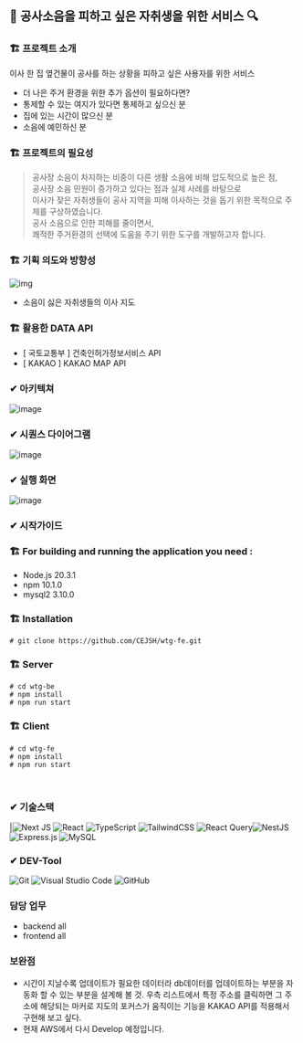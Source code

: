 ## 🎺 공사소음을 피하고 싶은 자취생을 위한 서비스 🔍 

### 🏗️ 프로젝트 소개
이사 한 집 옆건물이 공사를 하는 상황을 피하고 싶은 사용자를 위한 서비스
- 더 나은 주거 환경을 위한 추가 옵션이 필요하다면?
- 통제할 수 있는 여지가 있다면 통제하고 싶으신 분
- 집에 있는 시간이 많으신 분
- 소음에 예민하신 분


### 🏗️ 프로젝트의 필요성

> 공사장 소음이 차지하는 비중이 다른 생활 소음에 비해 압도적으로 높은 점,<br/> 공사장 소음 민원이 증가하고 있다는 점과 실제 사례를 바탕으로 <br/> 이사가 잦은 자취생들이 공사 지역을 피해 이사하는 것을 돕기 위한 목적으로 주제를 구상하였습니다.<br/> 공사 소음으로 인한 피해를 줄이면서, <br/>쾌적한 주거환경의 선택에 도움을 주기 위한 도구를 개발하고자 합니다.


### 🏗️ 기획 의도와 방향성

![img](https://github.com/CEJSH/WhereToGo_project/assets/95568006/4e6c77ba-3517-44b5-9c84-09990a756b82)

- 소음이 싫은 자취생들의 이사 지도


### 🏗️ 활용한 DATA API

- [ 국토교통부 ] 건축인허가정보서비스 API
- [ KAKAO ] KAKAO MAP API


###  ✔ 아키텍쳐

![image](https://github.com/LeeMyungdeok/Recipe-provided-project/assets/115915362/0d1e4082-b7d8-4a7a-9116-cf92d4c608e4)


###  ✔ 시퀀스 다이어그램

![image](https://github.com/CEJSH/WhereToGo_project/assets/95568006/53bd76dd-5e53-43ce-abee-c278e8d4dc3f)


###  ✔ 실행 화면

![image](https://github.com/CEJSH/WhereToGo_project/assets/95568006/ec08141e-9052-4fb9-9f27-5cca64cf0a19)


###  ✔ 시작가이드
### 🏗️ For building and running the application you need :
- Node.js 20.3.1
- npm 10.1.0
- mysql2 3.10.0


### 🏗️ Installation
```
# git clone https://github.com/CEJSH/wtg-fe.git
```
### 🏗️ Server
```
# cd wtg-be
# npm install
# npm run start
```

### 🏗️ Client
```
# cd wtg-fe
# npm install
# npm run start
```
<br/>

### ✔ 기술스택

|![Next JS](https://img.shields.io/badge/Next-black?style=for-the-badge&logo=next.js&logoColor=white) ![React](https://img.shields.io/badge/react-%2320232a.svg?style=for-the-badge&logo=react&logoColor=%2361DAFB) ![TypeScript](https://img.shields.io/badge/typescript-%23007ACC.svg?style=for-the-badge&logo=typescript&logoColor=white) ![TailwindCSS](https://img.shields.io/badge/tailwindcss-%2338B2AC.svg?style=for-the-badge&logo=tailwind-css&logoColor=white) ![React Query](https://img.shields.io/badge/-React%20Query-FF4154?style=for-the-badge&logo=react%20query&logoColor=white)![NestJS](https://img.shields.io/badge/nestjs-%23E0234E.svg?style=for-the-badge&logo=nestjs&logoColor=white) ![Express.js](https://img.shields.io/badge/express.js-%23404d59.svg?style=for-the-badge&logo=express&logoColor=%2361DAFB) ![MySQL](https://img.shields.io/badge/mysql-4479A1.svg?style=for-the-badge&logo=mysql&logoColor=white)

### ✔ DEV-Tool
![Git](https://img.shields.io/badge/git-%23F05033.svg?style=for-the-badge&logo=git&logoColor=white) ![Visual Studio Code](https://img.shields.io/badge/Visual%20Studio%20Code-0078d7.svg?style=for-the-badge&logo=visual-studio-code&logoColor=white) ![GitHub](https://img.shields.io/badge/github-%23121011.svg?style=for-the-badge&logo=github&logoColor=white)

### 담당 업무

- backend
all
- frontend
all

### 보완점
* 시간이 지날수록 업데이트가 필요한 데이터라 db데이터를 업데이트하는 부분을 자동화 할 수 있는 부분을 설계해 볼 것. 우측 리스트에서 특정 주소를 클릭하면 그 주소에 해당되는 마커로 지도의 포커스가 움직이는 기능을 KAKAO API를 적용해서 구현해 보고 싶다.
* 현재 AWS에서 다시 Develop 예정입니다.
